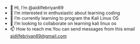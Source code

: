 - 👋 Hi, I’m @aidilfebriyan69
- 👀 I’m interested in enthusiastic about learning coding
- 🌱 I’m currently learning to program the Kali Linux OS
- 💞️ I’m looking to collaborate on learning kali linux os
- 📫 How to reach me.You can send messages from this email aidilfebriyan69@gmail.com

<!---
aidilfebriyan69/aidilfebriyan69 is a ✨ special ✨ repository because its `README.md` (this file) appears on your GitHub profile.
You can click the Preview link to take a look at your changes.
--->
